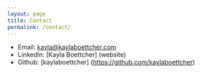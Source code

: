 ```yaml
---
layout: page
title: Contact
permalink: /contact/
---
```


- Email: kayla@kaylaboettcher.com
- LinkedIn: [Kayla Boettcher] (website)
- Github: [kaylaboettcher] (https://github.com/kaylaboettcher)


